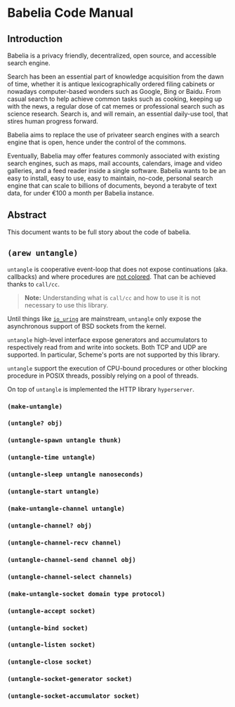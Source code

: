 # Babelia Code Manual

## Introduction

Babelia is a privacy friendly, decentralized, open source, and
accessible search engine.

Search has been an essential part of knowledge acquisition from the
dawn of time, whether it is antique lexicographically ordered filing
cabinets or nowadays computer-based wonders such as Google, Bing or
Baidu. From casual search to help achieve common tasks such as
cooking, keeping up with the news, a regular dose of cat memes or
professional search such as science research. Search is, and will
remain, an essential daily-use tool, that stires human progress
forward.

Babelia aims to replace the use of privateer search engines with a
search engine that is open, hence under the control of the commons.

Eventually, Babelia may offer features commonly associated with
existing search engines, such as maps, mail accounts, calendars, image
and video galleries, and a feed reader inside a single software.
Babelia wants to be an easy to install, easy to use, easy to maintain,
no-code, personal search engine that can scale to billions of
documents, beyond a terabyte of text data, for under €100 a month per
Babelia instance.

## Abstract

This document wants to be full story about the code of babelia.

## `(arew untangle)`

`untangle` is cooperative event-loop that does not expose
continuations (aka. callbacks) and where procedures are [not
colored](https://journal.stuffwithstuff.com/2015/02/01/what-color-is-your-function/). That can be achieved thanks to `call/cc`.

> **Note:** Understanding what is `call/cc` and how to use it is not
> necessary to use this library.

Until things like
[`io_uring`](https://thenewstack.io/how-io_uring-and-ebpf-will-revolutionize-programming-in-linux/)
are mainstream, `untangle` only expose the asynchronous support of BSD
sockets from the kernel.

`untangle` high-level interface expose generators and accumulators to
respectively read from and write into sockets. Both TCP and UDP are
supported. In particular, Scheme's ports are not supported by this
library.

`untangle` support the execution of CPU-bound procedures or other
blocking procedure in POSIX threads, possibly relying on a pool of
threads.

On top of `untangle` is implemented the HTTP library `hyperserver`.

### `(make-untangle)`

### `(untangle? obj)`

### `(untangle-spawn untangle thunk)`

### `(untangle-time untangle)`

### `(untangle-sleep untangle nanoseconds)`

### `(untangle-start untangle)`

### `(make-untangle-channel untangle)`

### `(untangle-channel? obj)`

### `(untangle-channel-recv channel)`

### `(untangle-channel-send channel obj)`

### `(untangle-channel-select channels)`

### `(make-untangle-socket domain type protocol)`

### `(untangle-accept socket)`

### `(untangle-bind socket)`

### `(untangle-listen socket)`

### `(untangle-close socket)`

### `(untangle-socket-generator socket)`

### `(untangle-socket-accumulator socket)`
